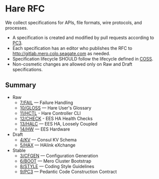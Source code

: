 # Hare RFC

We collect specifications for APIs, file formats, wire protocols, and
processes.

* A specification is created and modified by pull requests according to
  [PC3](rfc/9/README.md).
* Each specification has an editor who publishes the RFC to
  http://gitlab.mero.colo.seagate.com as needed.
* Specification lifecycle SHOULD follow the lifecycle defined in
  [COSS](http://rfc.unprotocols.org/spec:2/COSS).
* Non-cosmetic changes are allowed only on Raw and Draft specifications.

## Summary

* Raw
  * [7/FAIL](7/README.md) — Failure Handling
  * [10/GLOSS](10/README.md) — Hare User's Glossary
  * [11/HCTL](11/README.md) - Hare Controller CLI
  * [12/CHECK](12/README.md) - EES HA Health Checks
  * [13/HALC](13/README.md) — EES HA, Loosely Coupled
  * [14/HW](14/README.md) — EES Hardware
* Draft
  * [4/KV](4/README.md) — Consul KV Schema
  * [5/HAX](5/README.md) — HAlink eXchange
* Stable
  * [3/CFGEN](3/README.md) — Configuration Generation
  * [6/BOOT](6/README.md) — Mero Cluster Bootstrap
  * [8/STYLE](8/README.md) — Coding Style Guidelines
  * [9/PC3](9/README.md) — Pedantic Code Construction Contract
